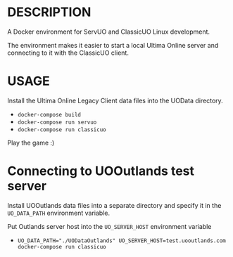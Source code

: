 # DESCRIPTION

A Docker environment for ServUO and ClassicUO Linux development.

The environment makes it easier to start a local Ultima Online server and connecting to it with the ClassicUO client.

# USAGE

Install the Ultima Online Legacy Client data files into the UOData directory.

* `docker-compose build`
* `docker-compose run servuo`
* `docker-compose run classicuo`

Play the game :)

# Connecting to UOOutlands test server

Install UOOutlands data files into a separate directory and specify it in the `UO_DATA_PATH` environment variable.

Put Outlands server host into the `UO_SERVER_HOST` environment variable

* `UO_DATA_PATH="./UODataOutlands" UO_SERVER_HOST=test.uooutlands.com docker-compose run classicuo`